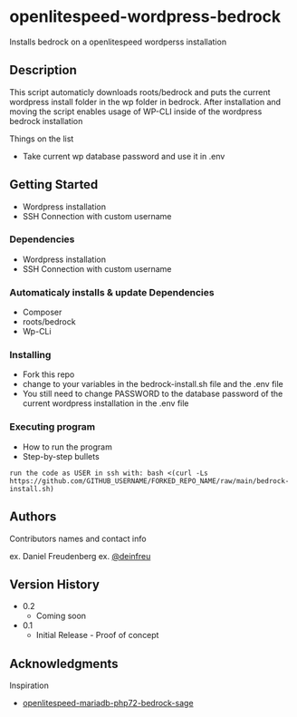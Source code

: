 # openlitespeed-wordpress-bedrock

Installs bedrock on a openlitespeed wordperss installation

## Description

This script automaticly downloads roots/bedrock and puts the current wordpress install folder in the wp folder in bedrock. After installation and moving the script enables usage of WP-CLI inside of the wordpress bedrock installation 

Things on the list
- Take current wp database password and use it in .env

## Getting Started

* Wordpress installation
* SSH Connection with custom username

### Dependencies

* Wordpress installation
* SSH Connection with custom username

### Automaticaly installs & update Dependencies

* Composer
* roots/bedrock
* Wp-CLi

### Installing

* Fork this repo
* change to your variables in the bedrock-install.sh file and the .env file
* You still need to change PASSWORD to the database password of the current wordpress installation in the .env file

### Executing program

* How to run the program
* Step-by-step bullets

```
run the code as USER in ssh with: bash <(curl -Ls https://github.com/GITHUB_USERNAME/FORKED_REPO_NAME/raw/main/bedrock-install.sh)
```

## Authors

Contributors names and contact info

ex. Daniel Freudenberg
ex. [@deinfreu](https://www.instagram.com/deinfreundnl)

## Version History

* 0.2
    * Coming soon
* 0.1
    * Initial Release - Proof of concept

## Acknowledgments

Inspiration
* [openlitespeed-mariadb-php72-bedrock-sage](https://github.com/bvisible/openlitespeed-mariadb-php72-bedrock-sage/blob/master/README.md)
